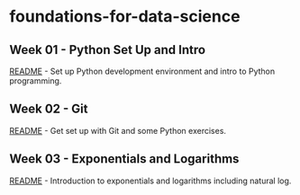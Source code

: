 # foundations-for-data-science

## Week 01 - Python Set Up and Intro

[README](https://github.com/richardangell/foundations-for-data-science/blob/master/01_Python-Set-Up-and-Intro/README.md) - Set up Python development environment and intro to Python programming.

## Week 02 - Git

[README](https://github.com/richardangell/foundations-for-data-science/blob/master/02_Git/README.md) - Get set up with Git and some Python exercises.

## Week 03 - Exponentials and Logarithms

[README](https://github.com/richardangell/foundations-for-data-science/blob/master/03_Exponentials-and-Logarithms/README.md) - Introduction to exponentials and logarithms including natural log.

